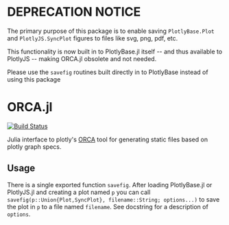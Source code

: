 # DEPRECATION NOTICE

The primary purpose of this package is to enable saving `PlotlyBase.Plot` and `PlotlyJS.SyncPlot` figures to files like svg, png, pdf, etc.

This functionality is now built in to PlotlyBase.jl itself -- and thus available to PlotlyJS -- making ORCA.jl obsolete and not needed.

Please use the `savefig` routines built directly in to PlotlyBase instead of using this package

# ORCA.jl



[![Build Status](https://travis-ci.org/sglyon/ORCA.jl.svg?branch=master)](https://travis-ci.org/sglyon/ORCA.jl)

Julia interface to plotly's [ORCA](https://github.com/plotly/orca) tool for
generating static files based on plotly graph specs.

## Usage

There is a single exported function `savefig`. After loading PlotlyBase.jl or
PlotlyJS.jl and creating a plot named `p` you can call
`savefig(p::Union{Plot,SyncPlot}, filename::String; options...)` to save the
plot in `p` to a file named `filename`. See docstring for a description of
`options`.
